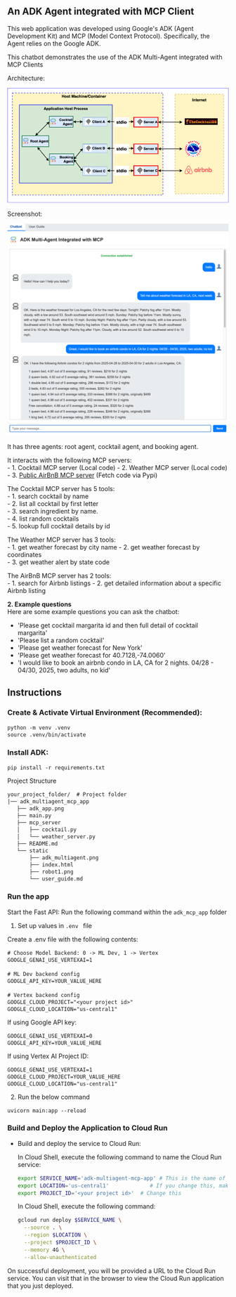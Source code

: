 ## An ADK Agent integrated with MCP Client

This web application was developed using Google's ADK (Agent Development Kit) and MCP (Model Context Protocol). Specifically, the Agent relies on the Google ADK.



   
This chatbot demonstrates the use of the ADK Multi-Agent integrated with MCP Clients

Architecture:

<img src="static/adk_multiagent.png" alt="adk multiagent architecture" width="800" />  



Screenshot:

<img src="adk_multi_agent.png" alt="Descriptive alt text" width="700" />


It has three agents: root agent, cocktail agent, and booking agent. 

  
It interacts with the following MCP servers:  
          - 1. Cocktail MCP server (Local code)
          - 2. Weather MCP server  (Local code)
          - 3. [Public AirBnB MCP server](https://github.com/openbnb-org/mcp-server-airbnb) (Fetch code via Pypi)
          
The Cocktail MCP server has 5 tools:  
          - 1. search cocktail by name  
          - 2. list all cocktail by first letter   
          - 3. search ingredient by name.   
          - 4. list random cocktails   
          - 5. lookup full cocktail details by id  

The Weather MCP server has 3 tools:  
          - 1. get weather forecast by city name
          - 2. get weather forecast by coordinates   
          - 3. get weather alert by state code  

The AirBnB MCP server has 2 tools:  
          - 1. search for Airbnb listings
          - 2. get detailed information about a specific Airbnb listing

**2. Example questions**  
Here are some example questions you can ask the chatbot:  
- 'Please get cocktail margarita id and then full detail of cocktail margarita' 
- 'Please list a random cocktail'
- 'Please get weather forecast for New York'
- 'Please get weather forecast for 40.7128,-74.0060'
- 'I would like to book an airbnb condo in LA, CA for 2 nights. 04/28 - 04/30, 2025, two adults, no kid'  


## Instructions
### Create & Activate Virtual Environment (Recommended):

```
python -m venv .venv
source .venv/bin/activate
```

### Install ADK:

```
pip install -r requirements.txt
```

Project Structure

```
your_project_folder/  # Project folder
|── adk_multiagent_mcp_app
   ├── adk_app.png
   ├── main.py
   ├── mcp_server
   │   ├── cocktail.py
   │   └── weather_server.py
   ├── README.md
   └── static
       ├── adk_multiagent.png
       ├── index.html
       ├── robot1.png
       └── user_guide.md
```

### Run the app

Start the Fast API: Run the following command within the `adk_mcp_app` folder

1. Set up values in `.env ` file

Create a .env file with the following contents:

```
# Choose Model Backend: 0 -> ML Dev, 1 -> Vertex
GOOGLE_GENAI_USE_VERTEXAI=1

# ML Dev backend config
GOOGLE_API_KEY=YOUR_VALUE_HERE

# Vertex backend config
GOOGLE_CLOUD_PROJECT="<your project id>"
GOOGLE_CLOUD_LOCATION="us-central1"
```

If using Google API key:

```
GOOGLE_GENAI_USE_VERTEXAI=0
GOOGLE_API_KEY=YOUR_VALUE_HERE
```

If using Vertex AI Project ID:

```
GOOGLE_GENAI_USE_VERTEXAI=1
GOOGLE_CLOUD_PROJECT=YOUR_VALUE_HERE
GOOGLE_CLOUD_LOCATION="us-central1"
```

2.  Run the below command

```
uvicorn main:app --reload
```

### Build and Deploy the Application to Cloud Run


- Build and deploy the service to Cloud Run:

   In Cloud Shell, execute the following command to name the Cloud Run service:

   ```bash
   export SERVICE_NAME='adk-multiagent-mcp-app' # This is the name of our Application and Cloud Run service. Change it if you'd like.
   export LOCATION='us-central1'             # If you change this, make sure the region is supported.
   export PROJECT_ID='<your project id>'  # Change this
   ```

   In Cloud Shell, execute the following command:

   ```bash
   gcloud run deploy $SERVICE_NAME \
     --source . \
     --region $LOCATION \
     --project $PROJECT_ID \
     --memory 4G \
     --allow-unauthenticated 
   ```

On successful deployment, you will be provided a URL to the Cloud Run service. You can visit that in the browser to view the Cloud Run application that you just deployed. 